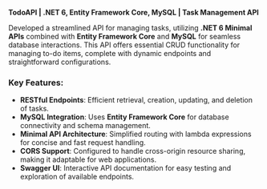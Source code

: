 **TodoAPI | .NET 6, Entity Framework Core, MySQL | Task Management API**

Developed a streamlined API for managing tasks, utilizing **.NET 6 Minimal APIs** combined with **Entity Framework Core** and **MySQL** for seamless database interactions. This API offers essential CRUD functionality for managing to-do items, complete with dynamic endpoints and straightforward configurations.

### Key Features:
- **RESTful Endpoints**: Efficient retrieval, creation, updating, and deletion of tasks.
- **MySQL Integration**: Uses **Entity Framework Core** for database connectivity and schema management.
- **Minimal API Architecture**: Simplified routing with lambda expressions for concise and fast request handling.
- **CORS Support**: Configured to handle cross-origin resource sharing, making it adaptable for web applications.
- **Swagger UI**: Interactive API documentation for easy testing and exploration of available endpoints.
